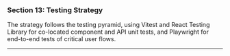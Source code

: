 ### **Section 13: Testing Strategy**

The strategy follows the testing pyramid, using Vitest and React Testing Library for co-located component and API unit tests, and Playwright for end-to-end tests of critical user flows.

***

